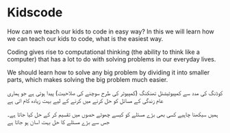 # Kidscode
How can we teach our kids to code in easy way?
In this we will learn how we can teach our kids to code, what is the easiest way.

Coding gives rise to computational thinking (the ability to think like a computer) that has a lot to do with solving problems in our everyday lives.

We should learn how to solve any big problem by dividing it into smaller parts, which makes solving the big problem much easier.

کوڈنگ کی مدد سے کمپیوٹیشنل تھنکنگ (کمپیوٹر کی طرح سوچنے کی صلاحیت)   پیدا ہوتی ہے  جو ہماری عام زندگی کے مسائل کو حل کرنے میں کرنے کے لیے بہت زیادہ کام اتی ہے

ہمیں سیکھنا چاہیے کسی بھی  بڑے مسئلے  کو کیسے چھوٹے حصوں میں تقسیم کر کے حل کیا جاتا ہے۔جس سے بڑے مسئلے کا حل بہت اسان ہو جاتا ہے
